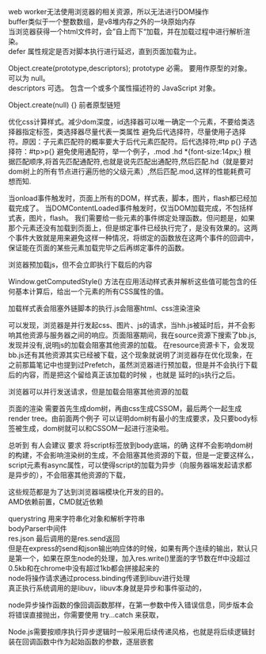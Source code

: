 web worker无法使用浏览器的相关资源，所以无法进行DOM操作  
buffer类似于一个整数数组，是v8堆内存之外的一块原始内存  
当浏览器获得一个html文件时，会”自上而下“加载，并在加载过程中进行解析渲染。  
defer 属性规定是否对脚本执行进行延迟，直到页面加载为止。

Object.create(prototype,descriptors);
prototype
必需。  要用作原型的对象。  可以为 null。  
descriptors
可选。  包含一个或多个属性描述符的 JavaScript 对象。 

Object.create(null) {} 前者原型链短  

优化css计算样式。减少dom深度，id选择器可以唯一确定一个元素，不要给类选择器指定标签，类选择器尽量代表一类属性 
避免后代选择符，尽量使用子选择符。原因：子元素匹配符的概率要大于后代元素匹配符。后代选择符;#tp p{} 子选择符：#tp>p{}
避免使用通配符，举一个例子，.mod .hd *{font-size:14px;} 根据匹配顺序,将首先匹配通配符,也就是说先匹配出通配符,然后匹配.hd（就是要对dom树上的所有节点进行遍历他的父级元素）,然后匹配.mod,这样的性能耗费可想而知.  

当onload事件触发时，页面上所有的DOM，样式表，脚本，图片，flash都已经加载完成了。
当DOMContentLoaded事件触发时，仅当DOM加载完成，不包括样式表，图片，flash。
我们需要给一些元素的事件绑定处理函数。但问题是，如果那个元素还没有加载到页面上，但是绑定事件已经执行完了，是没有效果的。这两个事件大致就是用来避免这样一种情况，将绑定的函数放在这两个事件的回调中，保证能在页面的某些元素加载完毕之后再绑定事件的函数。  

浏览器预加载js，但不会立即执行下载后的内容  

Window.getComputedStyle() 方法在应用活动样式表并解析这些值可能包含的任何基本计算后，给出一个元素的所有CSS属性的值。

加载样式表会阻塞外链脚本的执行.js会阻塞html、css渲染渲染

可以发现，浏览器是并行发起css、图片、js的请求，当hh.js被延时后，并不会影响其他资源与服务器之间的响应。页面阻塞期间，我在source资源下搜索了bb.js,发现并没有,说明js的加载会阻塞其他资源的加载。  在resource资源卡下，会发现bb.js还有其他资源其实已经被下载，这个现象就说明了浏览器存在优化现象，在之前那篇笔记中也提到过Prefetch，虽然浏览器进行预加载，但是并不会执行下载后的内容，而是把这个留给真正该加载的时候 ，也就是 延时的js执行之后。  

浏览器可以并行发送请求，但是加载会阻塞其他资源的加载  

页面的渲染 需要首先生成dom树，再由css生成CSSOM，最后两个一起生成render tree。由前面两个例子 可以证明dom树有最小的生成要求，及只要body标签被生成，dom树就可以和CSSOM一起进行渲染啦。  

总听到 有人会建议 要求 将script标签放到body底端，的确 这样不会影响dom树的构建，不会影响渲染树的生成，不会阻塞其他资源的下载，但是一定要这样么，script元素有async属性，可以使得script的加载为异步（向服务器端发起请求都是异步的），不会阻塞其他资源的下载，   

这些规范都是为了达到浏览器端模块化开发的目的。  
AMD依赖前置，CMD就近依赖  


querystring 用来字符串化对象和解析字符串  
bodyParser中间件  
res.json 最后调用的是res.send返回  
但是在express的send和json输出响应体的时候，如果有两个连续的输出，默认只是第一个，如果在原生node的处理，加入res.write()里面的字节数在ff中没超过0.5kb和在chrome中没有超过1kb都会拼接起来的    
node将操作请求通过process.binding传递到libuv进行处理  
真正执行系统调用的是libuv，libuv本身就是异步和事件驱动的，

node异步操作函数的像回调函数那样，在第一参数中传入错误信息，同步版本会将错误直接抛出，你需要使用 try...catch 来获取， 

Node.js需要按顺序执行异步逻辑时一般采用后续传递风格，也就是将后续逻辑封装在回调函数中作为起始函数的参数，逐层嵌套  